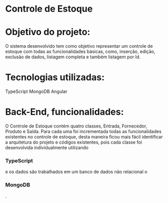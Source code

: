 # Controle de Estoque 

<h1>Objetivo do projeto:</h1>
O sistema desenvolvido tem como objetivo representar um controle de estoque com todas as funcionalidades básicas, como, inserção, edição, exclusão de dados, listagem completa e também listagem por Id. 

<h1>Tecnologias utilizadas:</h1>
TypeScript
MongoDB
Angular

<h1>Back-End, funcionalidades:</h1>
O Controle de Estoque contém quatro classes, Entrada, Fornecedor, Produto e Saída. Para cada uma foi incrementada todas as funcionalidades existentes no controle de estoque, desta maneira ficou mais fácil identificar a arquitetura do projeto e códigos existentes, pois cada classe foi desenvolvida individualmente utilizando <h3>TypeScript</h3> e os dados são trabalhados em um banco de dados não relacional o <h3>MongoDB</h3>.
